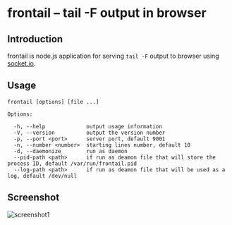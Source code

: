 # frontail – tail -F output in browser

## Introduction

frontail is node.js application for serving `tail -F` output to browser using [socket.io](http://socket.io/).

## Usage

    frontail [options] [file ...]

    Options:

      -h, --help             output usage information
      -V, --version          output the version number
      -p, --port <port>      server port, default 9001
      -n, --number <number>  starting lines number, default 10
      -d, --daemonize        run as daemon
      --pid-path <path>      if run as deamon file that will store the process ID, default /var/run/frontail.pid
      --log-path <path>      if run as deamon file that will be used as a log, default /dev/null

## Screenshot

![screenshot1](http://dl.dropbox.com/u/3101412/frontail1.png)
